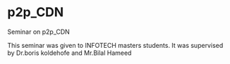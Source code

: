 p2p_CDN
=======

Seminar on p2p_CDN 

This seminar was given to INFOTECH masters students. It was supervised by Dr.boris koldehofe and Mr.Bilal Hameed
